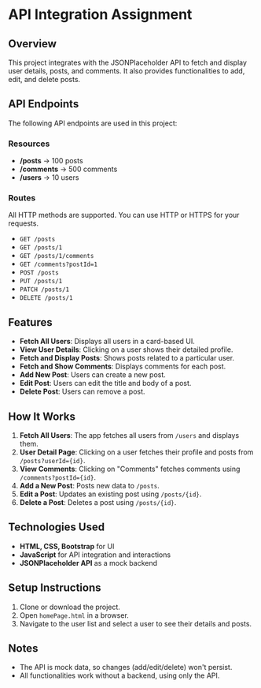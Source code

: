 # **API Integration Assignment**

## **Overview**
This project integrates with the JSONPlaceholder API to fetch and display user details, posts, and comments. It also provides functionalities to add, edit, and delete posts.

## **API Endpoints**
The following API endpoints are used in this project:

### **Resources**
- **/posts** → 100 posts  
- **/comments** → 500 comments   
- **/users** → 10 users  

### **Routes**
All HTTP methods are supported. You can use HTTP or HTTPS for your requests.  

- `GET /posts`
- `GET /posts/1`
- `GET /posts/1/comments`
- `GET /comments?postId=1`
- `POST /posts`
- `PUT /posts/1`
- `PATCH /posts/1`
- `DELETE /posts/1`

## **Features**
- **Fetch All Users**: Displays all users in a card-based UI.  
- **View User Details**: Clicking on a user shows their detailed profile.  
- **Fetch and Display Posts**: Shows posts related to a particular user.  
- **Fetch and Show Comments**: Displays comments for each post.  
- **Add New Post**: Users can create a new post.  
- **Edit Post**: Users can edit the title and body of a post.  
- **Delete Post**: Users can remove a post.  

## **How It Works**
1. **Fetch All Users**: The app fetches all users from `/users` and displays them.  
2. **User Detail Page**: Clicking on a user fetches their profile and posts from `/posts?userId={id}`.  
3. **View Comments**: Clicking on "Comments" fetches comments using `/comments?postId={id}`.  
4. **Add a New Post**: Posts new data to `/posts`.  
5. **Edit a Post**: Updates an existing post using `/posts/{id}`.  
6. **Delete a Post**: Deletes a post using `/posts/{id}`.  

## **Technologies Used**
- **HTML, CSS, Bootstrap** for UI  
- **JavaScript** for API integration and interactions  
- **JSONPlaceholder API** as a mock backend  

## **Setup Instructions**
1. Clone or download the project.  
2. Open `homePage.html` in a browser.  
3. Navigate to the user list and select a user to see their details and posts.  

## **Notes**
- The API is mock data, so changes (add/edit/delete) won't persist.  
- All functionalities work without a backend, using only the API.  
